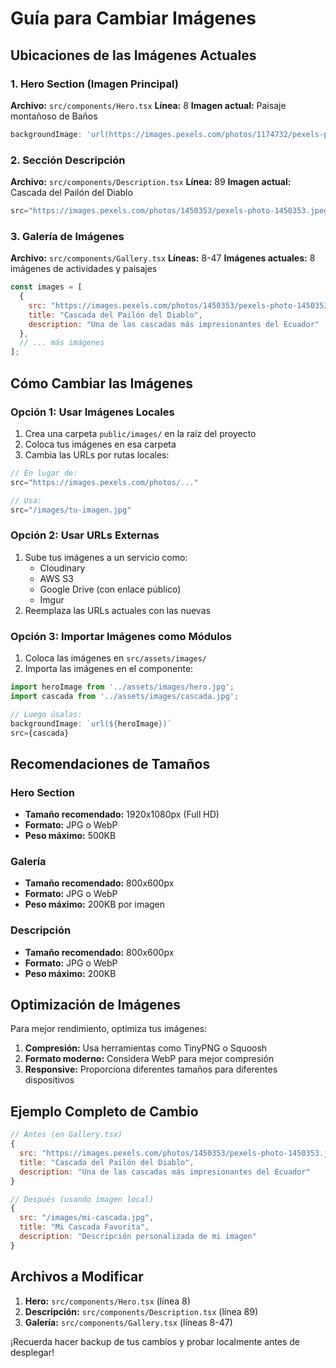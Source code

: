 # Guía para Cambiar Imágenes

## Ubicaciones de las Imágenes Actuales

### 1. Hero Section (Imagen Principal)
**Archivo:** `src/components/Hero.tsx`
**Línea:** 8
**Imagen actual:** Paisaje montañoso de Baños
```javascript
backgroundImage: 'url(https://images.pexels.com/photos/1174732/pexels-photo-1174732.jpeg?auto=compress&cs=tinysrgb&w=1920&h=1080&fit=crop)'
```

### 2. Sección Descripción
**Archivo:** `src/components/Description.tsx`
**Línea:** 89
**Imagen actual:** Cascada del Pailón del Diablo
```javascript
src="https://images.pexels.com/photos/1450353/pexels-photo-1450353.jpeg?auto=compress&cs=tinysrgb&w=800"
```

### 3. Galería de Imágenes
**Archivo:** `src/components/Gallery.tsx`
**Líneas:** 8-47
**Imágenes actuales:** 8 imágenes de actividades y paisajes

```javascript
const images = [
  {
    src: "https://images.pexels.com/photos/1450353/pexels-photo-1450353.jpeg?auto=compress&cs=tinysrgb&w=800",
    title: "Cascada del Pailón del Diablo",
    description: "Una de las cascadas más impresionantes del Ecuador"
  },
  // ... más imágenes
];
```

## Cómo Cambiar las Imágenes

### Opción 1: Usar Imágenes Locales
1. Crea una carpeta `public/images/` en la raíz del proyecto
2. Coloca tus imágenes en esa carpeta
3. Cambia las URLs por rutas locales:
```javascript
// En lugar de:
src="https://images.pexels.com/photos/..."

// Usa:
src="/images/tu-imagen.jpg"
```

### Opción 2: Usar URLs Externas
1. Sube tus imágenes a un servicio como:
   - Cloudinary
   - AWS S3
   - Google Drive (con enlace público)
   - Imgur
2. Reemplaza las URLs actuales con las nuevas

### Opción 3: Importar Imágenes como Módulos
1. Coloca las imágenes en `src/assets/images/`
2. Importa las imágenes en el componente:
```javascript
import heroImage from '../assets/images/hero.jpg';
import cascada from '../assets/images/cascada.jpg';

// Luego úsalas:
backgroundImage: `url(${heroImage})`
src={cascada}
```

## Recomendaciones de Tamaños

### Hero Section
- **Tamaño recomendado:** 1920x1080px (Full HD)
- **Formato:** JPG o WebP
- **Peso máximo:** 500KB

### Galería
- **Tamaño recomendado:** 800x600px
- **Formato:** JPG o WebP
- **Peso máximo:** 200KB por imagen

### Descripción
- **Tamaño recomendado:** 800x600px
- **Formato:** JPG o WebP
- **Peso máximo:** 200KB

## Optimización de Imágenes

Para mejor rendimiento, optimiza tus imágenes:

1. **Compresión:** Usa herramientas como TinyPNG o Squoosh
2. **Formato moderno:** Considera WebP para mejor compresión
3. **Responsive:** Proporciona diferentes tamaños para diferentes dispositivos

## Ejemplo Completo de Cambio

```javascript
// Antes (en Gallery.tsx)
{
  src: "https://images.pexels.com/photos/1450353/pexels-photo-1450353.jpeg",
  title: "Cascada del Pailón del Diablo",
  description: "Una de las cascadas más impresionantes del Ecuador"
}

// Después (usando imagen local)
{
  src: "/images/mi-cascada.jpg",
  title: "Mi Cascada Favorita",
  description: "Descripción personalizada de mi imagen"
}
```

## Archivos a Modificar

1. **Hero:** `src/components/Hero.tsx` (línea 8)
2. **Descripción:** `src/components/Description.tsx` (línea 89)
3. **Galería:** `src/components/Gallery.tsx` (líneas 8-47)

¡Recuerda hacer backup de tus cambios y probar localmente antes de desplegar!